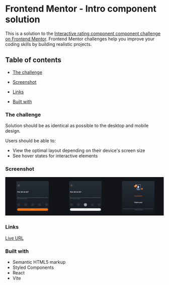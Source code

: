 # Frontend Mentor - Intro component solution

This is a solution to the [Interactive rating component component challenge on Frontend Mentor](https://github.com/keijop/frontend-mentor-interactive-rating). Frontend Mentor challenges help you improve your coding skills by building realistic projects.

## Table of contents

- [The challenge](#the-challenge)
- [Screenshot](#screenshot)
- [Links](#links)

- [Built with](#built-with)

### The challenge

Solution should be as identical as possible to the desktop and mobile design.

Users should be able to:

- View the optimal layout depending on their device's screen size
- See hover states for interactive elements

### Screenshot

![solution screenshot](./screenshot.png)

### Links

[Live URL](https://soft-strudel-5eed7c.netlify.app/)

### Built with

- Semantic HTML5 markup
- Styled Components
- React
- Vite
